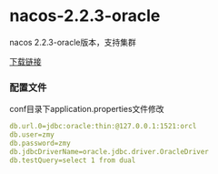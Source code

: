 # nacos-2.2.3-oracle
nacos 2.2.3-oracle版本，支持集群

[下载链接](https://github.com/Zmmmmy/nacos-2.2.3-oracle/releases/download/2.2.3/nacos2.2.3-oracle.zip)

### 配置文件
conf目录下application.properties文件修改
~~~yaml
db.url.0=jdbc:oracle:thin:@127.0.0.1:1521:orcl
db.user=zmy
db.password=zmy
db.jdbcDriverName=oracle.jdbc.driver.OracleDriver
db.testQuery=select 1 from dual
~~~

